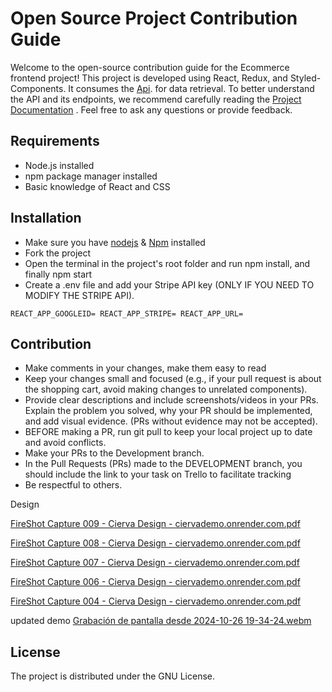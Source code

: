
# Open Source Project Contribution Guide

Welcome to the open-source contribution guide for the Ecommerce frontend project! This project is developed using React, Redux, and Styled-Components. It consumes the [Api](https://github.com/yamilt351/api-rest). 
for data retrieval. To better understand the API and its endpoints, we recommend carefully reading the [Project Documentation](https://documenter.getpostman.com/view/21643141/2s93sXcaLf#f3eb5112-676b-46c6-89a2-f5dd6b6c0927) . Feel free to ask any questions or provide feedback. 

## Requirements

- Node.js installed
- npm package manager installed
- Basic knowledge of React and CSS



## Installation
- Make sure you have [nodejs](https://nodejs.org/en) & [Npm](https://docs.npmjs.com/downloading-and-installing-node-js-and-npm) installed
- Fork the project
- Open the terminal in the project's root folder and run npm install, and finally npm start
- Create a .env file and add your Stripe API key (ONLY IF YOU NEED TO MODIFY THE STRIPE API).

`
REACT_APP_GOOGLEID=
REACT_APP_STRIPE=
REACT_APP_URL=
`

## Contribution
- Make comments in your changes, make them easy to read
- Keep your changes small and focused (e.g., if your pull request is about the shopping cart, avoid making changes to unrelated components).
- Provide clear descriptions and include screenshots/videos in your PRs. Explain the problem you solved, why your PR should be implemented, and add visual evidence. (PRs without evidence may not be accepted).
- BEFORE making a PR, run git pull to keep your local project up to date and avoid conflicts.
- Make your PRs to the Development branch.
- In the Pull Requests (PRs) made to the DEVELOPMENT branch, you should include the link to your task on Trello to facilitate tracking
- Be respectful to others.

Design

[FireShot Capture 009 - Cierva Design - ciervademo.onrender.com.pdf](https://github.com/yamilt351/ecomerceDemo/files/12476080/FireShot.Capture.009.-.Cierva.Design.-.ciervademo.onrender.com.pdf)

[FireShot Capture 008 - Cierva Design - ciervademo.onrender.com.pdf](https://github.com/yamilt351/ecomerceDemo/files/12476079/FireShot.Capture.008.-.Cierva.Design.-.ciervademo.onrender.com.pdf)

[FireShot Capture 007 - Cierva Design - ciervademo.onrender.com.pdf](https://github.com/yamilt351/ecomerceDemo/files/12476078/FireShot.Capture.007.-.Cierva.Design.-.ciervademo.onrender.com.pdf)

[FireShot Capture 006 - Cierva Design - ciervademo.onrender.com.pdf](https://github.com/yamilt351/ecomerceDemo/files/12476077/FireShot.Capture.006.-.Cierva.Design.-.ciervademo.onrender.com.pdf)

[FireShot Capture 004 - Cierva Design - ciervademo.onrender.com.pdf](https://github.com/yamilt351/ecomerceDemo/files/12476075/FireShot.Capture.004.-.Cierva.Design.-.ciervademo.onrender.com.pdf)

updated demo
[Grabación de pantalla desde 2024-10-26 19-34-24.webm](https://github.com/user-attachments/assets/5fe5f5e8-4c64-4e96-a3a0-5c26fc058969)



## License

The project is distributed under the GNU License.



